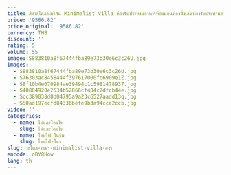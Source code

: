 ```yaml
---
title: สีดําสไตล์อเมริกัน Minimalist Villa ห้องรับประทานอาหารห้องนอนห้องนั่งเล่นห้องรับประทานอาหาร Study Corridor Designer Niche จี้
price: '9586.82'
price_original: '9586.82'
currency: THB
discount: ''
rating: 5
volume: 55
image: S883810a8f67444fba89e73b30e6c3c26U.jpg
images:
  - S883810a8f67444fba89e73b30e6c3c26U.jpg
  - S76303ac8458444f397617000fc6909e1Z.jpg
  - S8f10b4e070984ae39494c1c5981478937.jpg
  - S48884920e2534b52866cf404c2dfcb44e.jpg
  - Scc389038d8d04795a9a23c6527aadd13q.jpg
  - S50ad197ecfd84336befe9b3a94cce2ccb.jpg
video: ''
categories:
  - name: ไฟและโคมไฟ
    slug: ไฟและโคมไฟ
  - name: โคมไฟ ในร่ม
    slug: โคมไฟ-ในร
slug: าสไตล-อเมร-minimalist-villa-องร
encode: oBY8How
lang: th
---
```

  